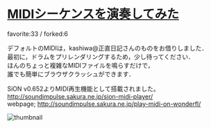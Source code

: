 # [MIDIシーケンスを演奏してみた](http://fl.corge.net/c/eZnB)

favorite:33 / forked:6

デフォルトのMIDIは，kashiwa@正直日記さんのものをお借りしました．  
最初に，ドラムをプリレンダリングするため，少し待ってください．  
ほんのちょっと複雑なMIDIファイルを鳴らすだけで，  
誰でも簡単にブラウザクラッシュができます．  
  
SiON v0.652よりMIDI再生機能として搭載されました。http://soundimpulse.sakura.ne.jp/sion-midi-player/  
webpage; http://soundimpulse.sakura.ne.jp/play-midi-on-wonderfl/

![thumbnail](./thumbnail.jpg)
